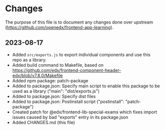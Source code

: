 # Changes

The purpose of this file is to document any changes done over upstream (https://github.com/openedx/frontend-app-learning).

## 2023-08-17

- Added `src/exports.js` to export individual components and use this repo as a library.
- Added build command to Makefile, based on https://github.com/edx/frontend-component-header-edx/blob/v7.8.0/Makefile
- Added npm package: patch-package
- Added to package.json: Specify main script to enable this package to be used as a library ("main": "dist/exports.js")
- Added to package.json: Specify dist files
- Added to package.json: Postinstall script ("postinstall": "patch-package")
- Created patch for @edx/frontend-lib-special-exams which fixes import issues caused by bad "exports" entry in its package.json
- Added CHANGES.md (this file)
